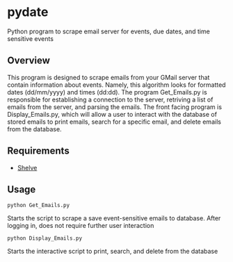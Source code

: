 # pydate
Python program to scrape email server for events, due dates, and time sensitive events

## Overview
This program is designed to scrape emails from your GMail server that contain information about events. Namely, this algorithm looks for formatted dates (dd/mm/yyyy) and times (dd:dd). The program Get_Emails.py is responsible for establishing a connection to the server, retriving a list of emails from the server, and parsing the emails. The front facing program is Display_Emails.py, which will allow a user to interact with the database of stored emails to print emails, search for a specific email, and delete emails from the database.

## Requirements
* [Shelve](https://docs.python.org/2/library/shelve.html)

## Usage
```
python Get_Emails.py
```
Starts the script to scrape a save event-sensitive emails to database. After logging in, does not require further user interaction

```
python Display_Emails.py
```
Starts the interactive script to print, search, and delete from the database
